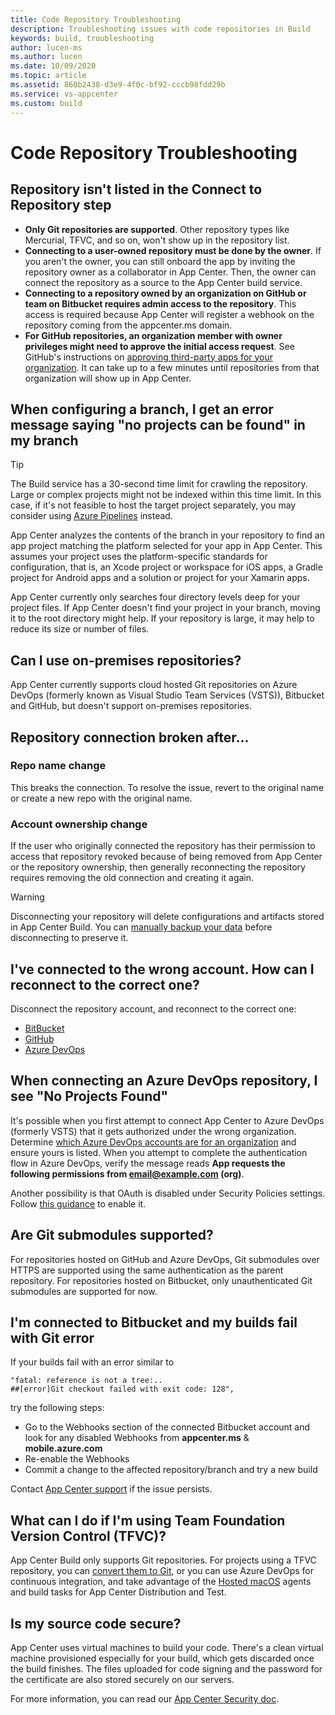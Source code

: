```yaml
---
title: Code Repository Troubleshooting
description: Troubleshooting issues with code repositories in Build
keywords: build, troubleshooting
author: lucen-ms
ms.author: lucen
ms.date: 10/09/2020
ms.topic: article
ms.assetid: 860b2438-d3e9-4f0c-bf92-cccb98fdd29b
ms.service: vs-appcenter
ms.custom: build
---
```


# Code Repository Troubleshooting
## Repository isn't listed in the Connect to Repository step
* **Only Git repositories are supported**. Other repository types like Mercurial, TFVC, and so on, won't show up in the repository list.
* **Connecting to a user-owned repository must be done by the owner**. If you aren't the owner, you can still onboard the app by inviting the repository owner as a collaborator in App Center. Then, the owner can connect the repository as a source to the App Center build service.
* **Connecting to a repository owned by an organization on GitHub or team on Bitbucket requires admin access to the repository**. This access is required because App Center will register a webhook on the repository coming from the appcenter.ms domain.
* **For GitHub repositories, an organization member with owner privileges might need to approve the initial access request**. See GitHub's instructions on [approving third-party apps for your organization](https://help.github.com/articles/approving-third-party-applications-for-your-organization/). It can take up to a few minutes until repositories from that organization will show up in App Center.

## When configuring a branch, I get an error message saying "no projects can be found" in my branch
> [!TIP]
> The Build service has a 30-second time limit for crawling the repository. Large or complex projects might not be indexed within this time limit. In this case, if it's not feasible to host the target project separately, you may consider using [Azure Pipelines](~/build/choose-between-services.md) instead.

App Center analyzes the contents of the branch in your repository to find an app project matching the platform selected for your app in App Center. This assumes your project uses the platform-specific standards for configuration, that is, an Xcode project or workspace for iOS apps, a Gradle project for Android apps and a solution or project for your Xamarin apps.

App Center currently only searches four directory levels deep for your project files. If App Center doesn't find your project in your branch, moving it to the root directory might help. If your repository is large, it may help to reduce its size or number of files.

## Can I use on-premises repositories?
App Center currently supports cloud hosted Git repositories on Azure DevOps (formerly known as Visual Studio Team Services (VSTS)), Bitbucket and GitHub, but doesn't support on-premises repositories.

## Repository connection broken after...
### Repo name change
This breaks the connection. To resolve the issue, revert to the original name or create a new repo with the original name.

### Account ownership change
If the user who originally connected the repository has their permission to access that repository revoked because of being removed from App Center or the repository ownership, then generally reconnecting the repository requires removing the old connection and creating it again. 

> [!WARNING]
> Disconnecting your repository will delete configurations and artifacts stored in App Center Build. You can [manually backup your data](~/build/troubleshooting/backup-data.md) before disconnecting to preserve it.

## I've connected to the wrong account. How can I reconnect to the correct one?
Disconnect the repository account, and reconnect to the correct one:
- [BitBucket](~/build/connect.md#bitbucket)
- [GitHub](~/build/connect.md#github)
- [Azure DevOps](~/build/connect.md#azure-devops)

## When connecting an Azure DevOps repository, I see "No Projects Found"
It's possible when you first attempt to connect App Center to Azure DevOps (formerly VSTS) that it gets authorized under the wrong organization. Determine [which Azure DevOps accounts are for an organization](https://app.vsaex.visualstudio.com/me) and ensure yours is listed. When you attempt to complete the authentication flow in Azure DevOps, verify the message reads **App requests the following permissions from email@example.com (org)**.

Another possibility is that OAuth is disabled under Security Policies settings. Follow [this guidance](/azure/devops/organizations/accounts/change-application-access-policies) to enable it.

## Are Git submodules supported?
For repositories hosted on GitHub and Azure DevOps, Git submodules over HTTPS are supported using the same authentication as the parent repository. 
For repositories hosted on Bitbucket, only unauthenticated Git submodules are supported for now.

## I'm connected to Bitbucket and my builds fail with Git error
If your builds fail with an error similar to

```Text
"fatal: reference is not a tree:..
##[error]Git checkout failed with exit code: 128",
```

try the following steps:

* Go to the Webhooks section of the connected Bitbucket account and look for any disabled Webhooks from **appcenter.ms** & **mobile.azure.com**
* Re-enable the Webhooks
* Commit a change to the affected repository/branch and try a new build

Contact [App Center support](/appcenter/general/support-center#contact-us) if the issue persists.

## What can I do if I'm using Team Foundation Version Control (TFVC)?
App Center Build only supports Git repositories. For projects using a TFVC repository, you can [convert them to Git](/azure/devops/repos/git/import-from-TFVC), or you can use Azure DevOps for continuous integration, and take advantage of the [Hosted macOS](/azure/devops/pipelines/agents/hosted) agents and build tasks for App Center Distribution and Test.

## Is my source code secure?
App Center uses virtual machines to build your code. There's a clean virtual machine provisioned especially for your build, which gets discarded once the build finishes. The files uploaded for code signing and the password for the certificate are also stored securely on our servers.

For more information, you can read our [App Center Security doc](~/general/app-center-security.md).
